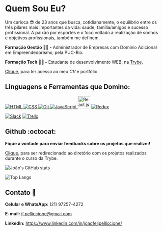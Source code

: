 # Quem Sou Eu?

Um carioca :sunglasses: de 23 anos que busca, cotidianamente, o equilíbrio entre os três pilares mais importantes da vida: saúde, família/amigos e sucesso profissional. A paixão por esportes e o foco voltado à realização de sonhos e objetivos profissionais, também me definem.

**Formação Gestão 🧑‍💼 -** Administrador de Empresas com Domínio Adicional em Empreendedorismo, pela PUC-Rio.

**Formação Tech 👨‍💻 -** Estudante de desenvolvimento WEB, na [Trybe](https://www.betrybe.com/).

[Clique](https://joaofelipelliccione.github.io/personal-portfolio_react/), para ter acesso ao meu *CV* e portfólio.

## Linguagens e Ferramentas que Domino:

<p align="left"> 
    <a href="https://icons8.com/icon/20909/html-5" target="_blank"> <img title="HTML" src="https://img.icons8.com/color/40/000000/html-5--v1.png"/> </a> 
    <a href="https://icons8.com/icon/21278/css3" target="_blank"> <img title="CSS" src="https://img.icons8.com/color/40/000000/css3.png"/> </a> 
    <a href="https://icons8.com/icon/20906/git" target="_blank"> <img title="Git" src="https://img.icons8.com/color/40/000000/git.png"/> </a> 
    <a href="https://icons8.com/icon/tGvHBPJaKqEd/javascript" target="_blank"> <img title="JavaScript" src="https://img.icons8.com/color/40/000000/javascript--v2.png" /> 
    </a>
    <a href="https://icons8.com/icon/t5K2CR8feVdX/react" target="_blank"><img src="https://img.icons8.com/officel/80/000000/react.png" width="40px" title="React.js"/></a>
    <a href="https://icons8.com/icon/jD-fJzVguBmw/redux"><img src="https://img.icons8.com/color/40/000000/redux.png" title="Redux"/></a>
</p>

<p align="left"> 
    <a href="https://icons8.com/icons/set/slack" target="_blank"><img title="Slack" src="https://img.icons8.com/color/40/000000/slack-new.png"/></a>
        <a href="https://icons8.com/icons/set/trello" target="_blank"><img title="Trello" src="https://img.icons8.com/color/40/000000/trello.png"/></a>
</p>

## Github :octocat:
**Fique à vontade para enviar feedbacks sobre os projetos que realizei!**

[Clique](https://github.com/joaofelipelliccione/joaofelipelliccione.github.io/tree/main/projetos-trybe), para ser redirecionado ao diretório com os projetos realizados durante o curso da Trybe.

![João's GitHub stats](https://github-readme-stats.vercel.app/api?username=joaofelipelliccione&theme=dracula&show_icons=true)

   ![Top Langs](https://github-readme-stats.vercel.app/api/top-langs/?username=joaofelipelliccione&layout=compact&theme=dracula)


## Contato :calling:

**Celular e WhatsApp:** (21) 97257-4272

**E-mail:** jf.pelliccione@gmail.com

**LinkedIn:** https://www.linkedin.com/in/joaofelipelliccione/

